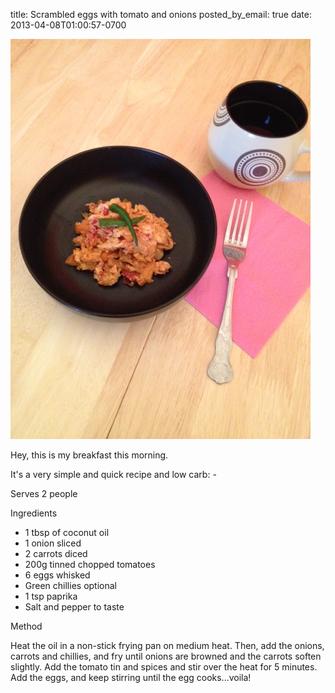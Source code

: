 title: Scrambled eggs with tomato and onions
posted_by_email: true
date: 2013-04-08T01:00:57-0700


![/images/cwrqll5s3dkzu14uvh3t.jpg](/images/cwrqll5s3dkzu14uvh3t.jpg)

Hey, this is my breakfast this morning.

It's a very simple and quick recipe and low carb: -

Serves 2 people

Ingredients

* 1 tbsp of coconut oil
* 1 onion sliced
* 2 carrots diced
* 200g tinned chopped tomatoes 
* 6 eggs whisked
* Green chillies optional
* 1 tsp paprika  
* Salt and pepper to taste

Method

Heat the oil in a non-stick frying pan on medium heat. Then, add the onions, carrots and chillies, and fry until onions are browned and the carrots soften slightly. Add the tomato tin and spices and stir over the heat for 5 minutes. Add the eggs, and keep stirring until the egg cooks...voila!

